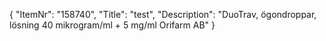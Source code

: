 {
  "ItemNr": "158740",
  "Title": "test",
  "Description": "DuoTrav, ögondroppar, lösning 40 mikrogram/ml + 5 mg/ml Orifarm AB"
}